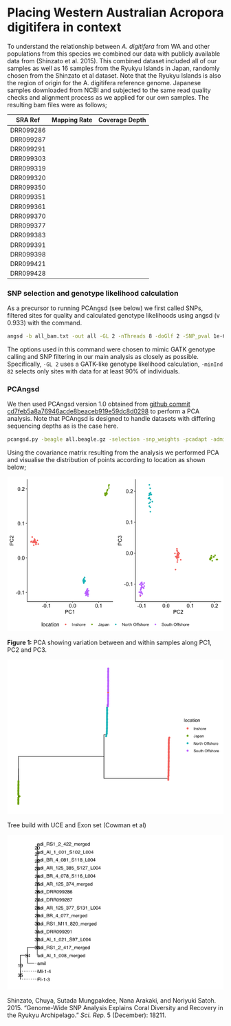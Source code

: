 Placing Western Australian Acropora digitifera in context
================

To understand the relationship between *A. digitifera* from WA and other
populations from this species we combined our data with publicly
available data from (Shinzato et al. 2015). This combined dataset
included all of our samples as well as 16 samples from the Ryukyu
Islands in Japan, randomly chosen from the Shinzato et al dataset. Note
that the Ryukyu Islands is also the region of origin for the A.
digitifera reference genome. Japanese samples downloaded from NCBI and
subjected to the same read quality checks and alignment process as we
applied for our own samples. The resulting bam files were as follows;

| SRA Ref   | Mapping Rate | Coverage Depth |
| --------- | ------------ | -------------- |
| DRR099286 |              |                |
| DRR099287 |              |                |
| DRR099291 |              |                |
| DRR099303 |              |                |
| DRR099319 |              |                |
| DRR099320 |              |                |
| DRR099350 |              |                |
| DRR099351 |              |                |
| DRR099361 |              |                |
| DRR099370 |              |                |
| DRR099377 |              |                |
| DRR099383 |              |                |
| DRR099391 |              |                |
| DRR099398 |              |                |
| DRR099421 |              |                |
| DRR099428 |              |                |

### SNP selection and genotype likelihood calculation

As a precursor to running PCAngsd (see below) we first called SNPs,
filtered sites for quality and calculated genotype likelihoods using
angsd (v 0.933) with the
command.

``` bash
angsd -b all_bam.txt -out all -GL 2 -nThreads 8 -doGlf 2 -SNP_pval 1e-6 -doMajorMinor 1 -doMaf 2 -doCounts 1 -minMaf 0.05 -minInd 82 -minMapQ 20 -minQ 20 -setMinDepth 910 -setMaxDepth 3000 -setMinDepthInd 3
```

The options used in this command were chosen to mimic GATK genotype
calling and SNP filtering in our main analysis as closely as possible.
Specifically, `-GL 2` uses a GATK-like genotype likelihood calculation,
`-minInd 82` selects only sites with data for at least 90% of
individuals.

### PCAngsd

We then used PCAngsd version 1.0 obtained from [github commit
cd7feb5a8a76946acde8beaceb919e59dc8d0298](https://github.com/Rosemeis/pcangsd.git)
to perform a PCA analysis. Note that PCAngsd is designed to handle
datasets with differing sequencing depths as is the case
here.

``` bash
pcangsd.py -beagle all.beagle.gz -selection -snp_weights -pcadapt -admix -tree -maf_save -pi_save -dosage_save -sites_save -threads 32 -out jpwa
```

Using the covariance matrix resulting from the analysis we performed PCA
and visualise the distribution of points according to location as shown
below;

![](10.outgroup_analysis_files/figure-gfm/unnamed-chunk-2-1.png)<!-- -->

**Figure 1:** PCA showing variation between and within samples along
PC1, PC2 and PC3.

![](10.outgroup_analysis_files/figure-gfm/unnamed-chunk-3-1.png)<!-- -->

Tree build with UCE and Exon set (Cowman et al)

![](10.outgroup_analysis_files/figure-gfm/unnamed-chunk-4-1.png)<!-- -->

<div id="refs" class="references">

<div id="ref-Shinzato2015-rz">

Shinzato, Chuya, Sutada Mungpakdee, Nana Arakaki, and Noriyuki Satoh.
2015. “Genome-Wide SNP Analysis Explains Coral Diversity and Recovery in
the Ryukyu Archipelago.” *Sci. Rep.* 5 (December): 18211.

</div>

</div>
